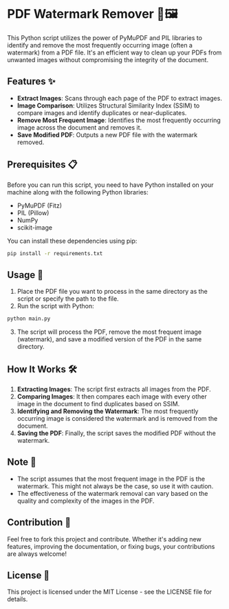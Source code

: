 # PDF Watermark Remover 🚫🖼️

This Python script utilizes the power of PyMuPDF and PIL libraries to identify and remove the most frequently occurring image (often a watermark) from a PDF file. It's an efficient way to clean up your PDFs from unwanted images without compromising the integrity of the document.

## Features ✨

- **Extract Images**: Scans through each page of the PDF to extract images.
- **Image Comparison**: Utilizes Structural Similarity Index (SSIM) to compare images and identify duplicates or near-duplicates.
- **Remove Most Frequent Image**: Identifies the most frequently occurring image across the document and removes it.
- **Save Modified PDF**: Outputs a new PDF file with the watermark removed.

## Prerequisites 📋

Before you can run this script, you need to have Python installed on your machine along with the following Python libraries:
- PyMuPDF (Fitz)
- PIL (Pillow)
- NumPy
- scikit-image

You can install these dependencies using pip:
```bash
pip install -r requirements.txt
```

## Usage 🚀

1. Place the PDF file you want to process in the same directory as the script or specify the path to the file.
2. Run the script with Python:
```bash
python main.py
```

3. The script will process the PDF, remove the most frequent image (watermark), and save a modified version of the PDF in the same directory.

## How It Works 🛠️

1. **Extracting Images**: The script first extracts all images from the PDF.
2. **Comparing Images**: It then compares each image with every other image in the document to find duplicates based on SSIM.
3. **Identifying and Removing the Watermark**: The most frequently occurring image is considered the watermark and is removed from the document.
4. **Saving the PDF**: Finally, the script saves the modified PDF without the watermark.

## Note 📝

- The script assumes that the most frequent image in the PDF is the watermark. This might not always be the case, so use it with caution.
- The effectiveness of the watermark removal can vary based on the quality and complexity of the images in the PDF.

## Contribution 🤝

Feel free to fork this project and contribute. Whether it's adding new features, improving the documentation, or fixing bugs, your contributions are always welcome!

## License 📄

This project is licensed under the MIT License - see the LICENSE file for details.